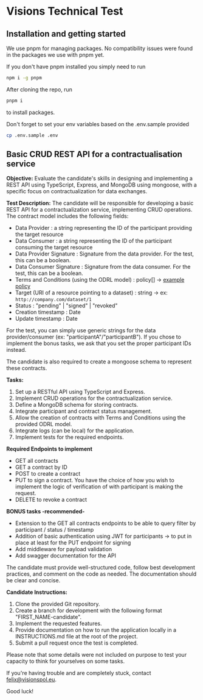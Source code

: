 # Visions Technical Test

## Installation and getting started

We use pnpm for managing packages. No compatibility issues were found in the packages we use with pnpm yet.

If you don't have pnpm installed you simply need to run
```bash
npm i -g pnpm
```

After cloning the repo, run 
```bash
pnpm i
```
to install packages.

Don't forget to set your env variables based on the .env.sample provided
```bash
cp .env.sample .env
```

## Basic CRUD REST API for a contractualisation service

**Objective:**
Evaluate the candidate's skills in designing and implementing a REST API using TypeScript, Express, and MongoDB using mongoose, with a specific focus on contractualization for data exchanges.

**Test Description:**
The candidate will be responsible for developing a basic REST API for a contractualization service, implementing CRUD operations. The contract model includes the following fields:

- Data Provider : a string representing the ID of the participant providing the target resource
- Data Consumer : a string representing the ID of the participant consuming the target resource
- Data Provider Signature : Signature from the data provider. For the test, this can be a boolean.
- Data Consumer Signature : Signature from the data consumer. For the test, this can be a boolean.
- Terms and Conditions (using the ODRL model) : policy[] -> [example policy](./resources/policy.json)
- Target (URI of a resource pointing to a dataset) : string -> ex: `http://company.com/dataset/1`
- Status : "pending" | "signed" | "revoked"
- Creation timestamp : Date
- Update timestamp : Date

For the test, you can simply use generic strings for the data provider/consumer (ex: "participantA"/"participantB"). If you chose to implement the bonus tasks, we ask that you set the proper participant IDs instead.

The candidate is also required to create a mongoose schema to represent these contracts.

**Tasks:**

1. Set up a RESTful API using TypeScript and Express.
2. Implement CRUD operations for the contractualization service.
3. Define a MongoDB schema for storing contracts.
4. Integrate participant and contract status management.
5. Allow the creation of contracts with Terms and Conditions using the provided ODRL model.
6. Integrate logs (can be local) for the application.
7. Implement tests for the required endpoints.

**Required Endpoints to implement**
- GET all contracts
- GET a contract by ID
- POST to create a contract
- PUT to sign a contract. You have the choice of how you wish to implement the logic of verification of with participant is making the request.
- DELETE to revoke a contract

**BONUS tasks -recommended-**
- Extension to the GET all contracts endpoints to be able to query filter by participant / status / timestamp
- Addition of basic authentication using JWT for participants -> to put in place at least for the PUT endpoint for signing
- Add middleware for payload validation
- Add swagger documentation for the API 

The candidate must provide well-structured code, follow best development practices, and comment on the code as needed. The documentation should be clear and concise.

**Candidate Instructions:**

1. Clone the provided Git repository.
2. Create a branch for development with the following format "FIRST_NAME-candidate".
3. Implement the requested features.
4. Provide documentation on how to run the application locally in a INSTRUCTIONS.md file at the root of the project.
5. Submit a pull request once the test is completed.

Please note that some details were not included on purpose to test your capacity to think for yourselves on some tasks.

If you're having trouble and are completely stuck, contact felix@visionspol.eu.

Good luck!